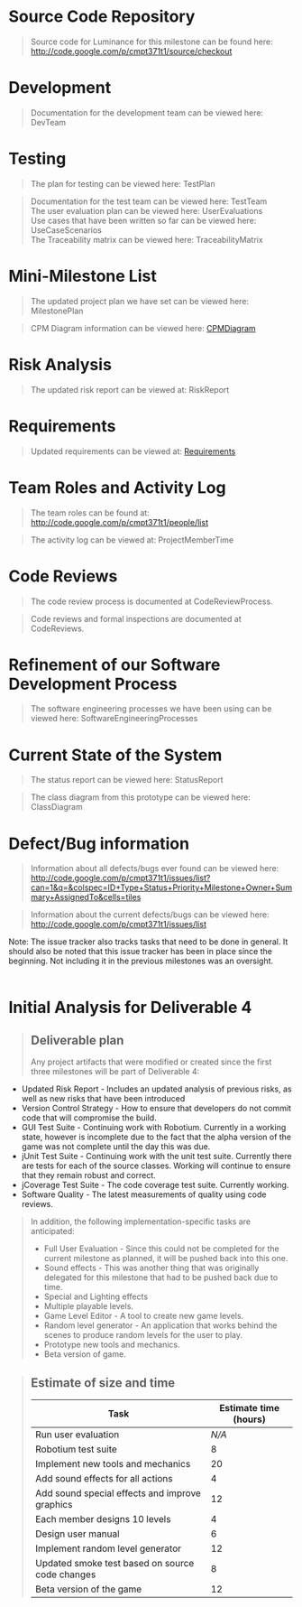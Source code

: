 

# Source Code Repository #
> Source code for Luminance for this milestone can be found here:
> http://code.google.com/p/cmpt371t1/source/checkout

# Development #
> Documentation for the development team can be viewed here: DevTeam

# Testing #
> The plan for testing can be viewed here: TestPlan <br>
<blockquote>Documentation for the test team can be viewed here: TestTeam<br>
The user evaluation plan can be viewed here: UserEvaluations<br>
Use cases that have been written so far can be viewed here: UseCaseScenarios<br>
The Traceability matrix can be viewed here: TraceabilityMatrix</blockquote>

<h1>Mini-Milestone List</h1>
<blockquote>The updated project plan we have set can be viewed here:  MilestonePlan</blockquote>

<blockquote>CPM Diagram information can be viewed here: <a href='CPMDiagram.md'>CPMDiagram</a></blockquote>

<h1>Risk Analysis</h1>
<blockquote>The updated risk report can be viewed at: RiskReport</blockquote>

<h1>Requirements</h1>
<blockquote>Updated requirements can be viewed at: <a href='Requirements.md'>Requirements</a></blockquote>

<h1>Team Roles and Activity Log</h1>
<blockquote>The team roles can be found at: <a href='http://code.google.com/p/cmpt371t1/people/list'>http://code.google.com/p/cmpt371t1/people/list</a></blockquote>

<blockquote>The activity log can be viewed at: ProjectMemberTime</blockquote>

<h1>Code Reviews</h1>
<blockquote>The code review process is documented at CodeReviewProcess.</blockquote>

<blockquote>Code reviews and formal inspections are documented at CodeReviews.</blockquote>

<h1>Refinement of our Software Development Process</h1>

<blockquote>The software engineering processes we have been using can be viewed here: SoftwareEngineeringProcesses</blockquote>

<h1>Current State of the System</h1>

<blockquote>The status report can be viewed here: StatusReport</blockquote>

<blockquote>The class diagram from this prototype can be viewed here: ClassDiagram</blockquote>

<h1>Defect/Bug information</h1>

<blockquote>Information about all defects/bugs ever found can be viewed here: <a href='http://code.google.com/p/cmpt371t1/issues/list?can=1&q=&colspec=ID+Type+Status+Priority+Milestone+Owner+Summary+AssignedTo&cells=tiles'>http://code.google.com/p/cmpt371t1/issues/list?can=1&amp;q=&amp;colspec=ID+Type+Status+Priority+Milestone+Owner+Summary+AssignedTo&amp;cells=tiles</a></blockquote>

<blockquote>Information about the current defects/bugs can be viewed here: <a href='http://code.google.com/p/cmpt371t1/issues/list'>http://code.google.com/p/cmpt371t1/issues/list</a></blockquote>

Note: The issue tracker also tracks tasks that need to be done in general.  It should also be noted that this issue tracker has been in place since the beginning.  Not including it in the previous milestones was an oversight.<br>
<br>
<h1>Initial Analysis for Deliverable 4</h1>
<blockquote><h2>Deliverable plan</h2>
Any project artifacts that were modified or created since the first three milestones will be part of Deliverable 4:</blockquote>

<ul><li>Updated Risk Report - Includes an updated analysis of previous risks, as well as new risks that have been introduced<br>
</li><li>Version Control Strategy - How to ensure that developers do not commit code that will compromise the build.<br>
</li><li>GUI Test Suite - Continuing work with Robotium.  Currently in a working state, however is incomplete due to the fact that the alpha version of the game was not complete until the day this was due.<br>
</li><li>jUnit Test Suite - Continuing work with the unit test suite.  Currently there are tests for each of the source classes.  Working will continue to ensure that they remain robust and correct.<br>
</li><li>jCoverage Test Suite - The code coverage test suite.  Currently working.<br>
</li><li>Software Quality - The latest measurements of quality using code reviews.</li></ul>

<blockquote>In addition, the following implementation-specific tasks are anticipated:<br>
<ul><li>Full User Evaluation - Since this could not be completed for the current milestone as planned, it will be pushed back into this one.<br>
</li><li>Sound effects - This was another thing that was originally delegated for this milestone that had to be pushed back due to time.<br>
</li><li>Special and Lighting effects<br>
</li><li>Multiple playable levels.<br>
</li><li>Game Level Editor - A tool to create new game levels.<br>
</li><li>Random level generator - An application that works behind the scenes to produce random levels for the user to play.<br>
</li><li>Prototype new tools and mechanics.<br>
</li><li>Beta version of game.</li></ul></blockquote>


<blockquote><h2>Estimate of size and time</h2>
<table><thead><th> <b>Task</b> </th><th> <b>Estimate time (hours)</b> </th></thead><tbody>
<tr><td> Run user evaluation </td><td> <i>N/A</i> </td></tr>
<tr><td> Robotium test suite </td><td> 8 </td></tr>
<tr><td> Implement new tools and mechanics </td><td> 20 </td></tr>
<tr><td> Add sound effects for all actions </td><td> 4 </td></tr>
<tr><td> Add sound special effects and improve graphics </td><td> 12 </td></tr>
<tr><td> Each member designs 10 levels </td><td> 4 </td></tr>
<tr><td> Design user manual </td><td> 6 </td></tr>
<tr><td> Implement random level generator </td><td> 12 </td></tr>
<tr><td> Updated smoke test based on source code changes </td><td> 8 </td></tr>
<tr><td> Beta version of the game </td><td> 12 </td></tr>